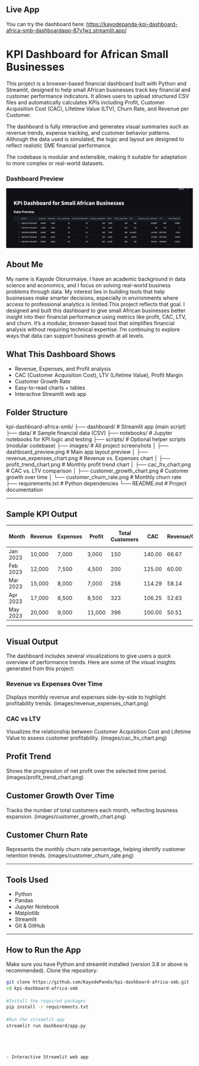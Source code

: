 
## Live App
You can try the dashboard here: https://kayodepanda-kpi-dashboard-africa-smb-dashboardapp-87v1wz.streamlit.app/


# KPI Dashboard for African Small Businesses

This project is a browser-based financial dashboard built with Python and Streamlit, designed to help small African businesses track key financial and customer performance indicators. It allows users to upload structured CSV files and automatically calculates KPIs including Profit, Customer Acquisition Cost (CAC), Lifetime Value (LTV), Churn Rate, and Revenue per Customer.

The dashboard is fully interactive and generates visual summaries such as revenue trends, expense tracking, and customer behavior patterns. Although the data used is simulated, the logic and layout are designed to reflect realistic SME financial performance.

The codebase is modular and extensible, making it suitable for adaptation to more complex or real-world datasets.

### Dashboard Preview

![Dashboard Preview](images/dashboard_preview.png)

## About Me

My name is Kayode Olorunmaiye. I have an academic background in data science and economics, and I focus on solving real-world business problems through data. My interest lies in building tools that help businesses make smarter decisions, especially in environments where access to professional analytics is limited.This project reflects that goal. 
I designed and built this dashboard to give small African businesses better insight into their financial performance using metrics like profit, CAC, LTV, and churn. It’s a modular, browser-based tool that simplifies financial analysis without requiring technical expertise. I’m continuing to explore ways that data can support business growth at all levels.


## What This Dashboard Shows

- Revenue, Expenses, and Profit analysis
- CAC (Customer Acquisition Cost), LTV (Lifetime Value), Profit Margin
- Customer Growth Rate
- Easy-to-read charts + tables
- Interactive Streamlit web app



## Folder Structure

kpi-dashboard-africa-smb/
├── dashboard/               # Streamlit app (main script)
├── data/                    # Sample financial data (CSV)
├── notebooks/               # Jupyter notebooks for KPI logic and testing
├── scripts/                 # Optional helper scripts (modular codebase)
├── images/                  # All project screenshots
│   ├── dashboard_preview.png      # Main app layout preview
│   ├── revenue_expenses_chart.png # Revenue vs. Expenses chart
│   ├── profit_trend_chart.png     # Monthly profit trend chart
│   ├── cac_ltv_chart.png          # CAC vs. LTV comparison
│   ├── customer_growth_chart.png  # Customer growth over time
│   └── customer_churn_rate.png    # Monthly churn rate
├── requirements.txt         # Python dependencies
└── README.md                # Project documentation

---

## Sample KPI Output

| Month     | Revenue | Expenses | Profit | Total Customers | CAC     | Revenue/Customer | LTV     | Churn Rate (%) |
|-----------|---------|----------|--------|------------------|---------|------------------|---------|----------------|
| Jan 2023  | 10,000  | 7,000    | 3,000  | 150              | 140.00  | 66.67            | 800.00  | 6.67           |
| Feb 2023  | 12,000  | 7,500    | 4,500  | 200              | 125.00  | 60.00            | 720.00  | 6.00           |
| Mar 2023  | 15,000  | 8,000    | 7,000  | 258              | 114.29  | 58.14            | 697.67  | 5.81           |
| Apr 2023  | 17,000  | 8,500    | 8,500  | 323              | 106.25  | 52.63            | 631.58  | 5.26           |
| May 2023  | 20,000  | 9,000    | 11,000 | 396              | 100.00  | 50.51            | 606.06  | 5.01           |

---

##  Visual Output

The dashboard includes several visualizations to give users a quick overview of performance trends.
Here are some of the visual insights generated from this project:

###  Revenue vs Expenses Over Time  

Displays monthly revenue and expenses side-by-side to highlight profitability trends.
(images/revenue_expenses_chart.png)

### CAC vs LTV  

Visualizes the relationship between Customer Acquisition Cost and Lifetime Value to assess customer profitability.
(images/cac_ltv_chart.png)

## Profit Trend

Shows the progression of net profit over the selected time period.
(images/profit_trend_chart.png)

## Customer Growth Over Time

Tracks the number of total customers each month, reflecting business expansion.
(images/customer_growth_chart.png)

## Customer Churn Rate

Represents the monthly churn rate percentage, helping identify customer retention trends.
(images/customer_churn_rate.png)


---

##  Tools Used

- Python
- Pandas
- Jupyter Notebook
- Matplotlib
- Streamlit
- Git & GitHub

---

## How to Run the App

Make sure you have Python and streamlit installed (version 3.8 or above is recommended).
Clone the repository:

```bash
git clone https://github.com/KayodePanda/kpi-dashboard-africa-smb.git
cd kpi-dashboard-africa-smb

#Install the required packages 
pip install -r requirements.txt

#Run the streamlit app 
streamlit run dashboard/app.py




- Interactive Streamlit web app

